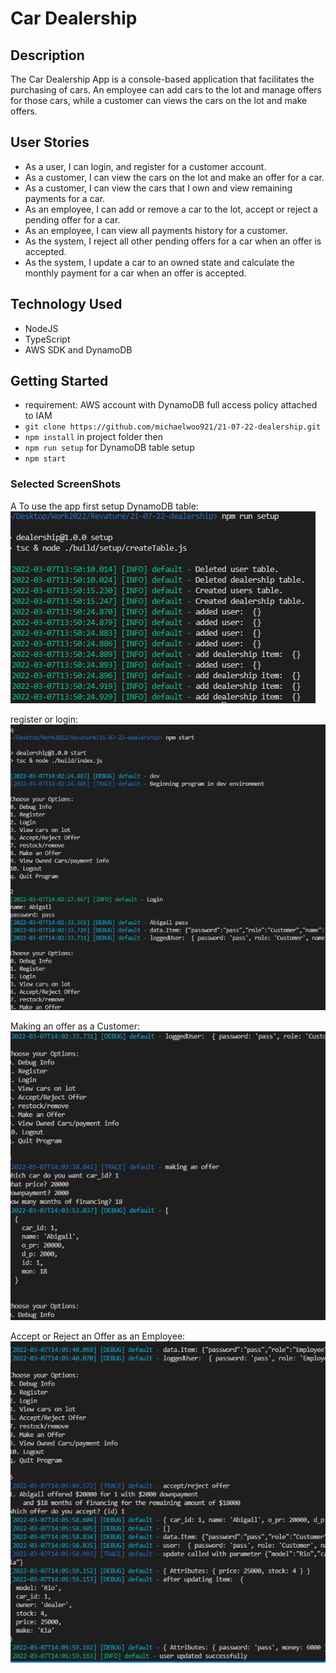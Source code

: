 # Car Dealership

## Description

The Car Dealership App is a console-based application that facilitates the purchasing of cars. An employee can add cars to the lot and manage offers for those cars, while a customer can views the cars on the lot and make offers.

## User Stories

- As a user, I can login, and register for a customer account.
- As a customer, I can view the cars on the lot and make an offer for a car.
- As a customer, I can view the cars that I own and view remaining payments for a car.
- As an employee, I can add or remove a car to the lot, accept or reject a pending offer for a car.
- As an employee, I can view all payments history for a customer.
- As the system, I reject all other pending offers for a car when an offer is accepted.
- As the system, I update a car to an owned state and calculate the monthly payment for a car when an offer is accepted.

## Technology Used

- NodeJS
- TypeScript
- AWS SDK and DynamoDB

## Getting Started

- requirement: AWS account with DynamoDB full access policy attached to IAM
- `git clone https://github.com/michaelwoo921/21-07-22-dealership.git`
- `npm install` in project folder then
- `npm run setup` for DynamoDB table setup
- `npm start`

### Selected ScreenShots

A
To use the app first setup DynamoDB table:
![Setup](/Screenshots/setup.png 'Setup')

register or login:
![Login](/Screenshots/login.png 'Login')

Making an offer as a Customer:
![Make an Offer](/Screenshots/offer.png 'Make an Offer')

Accept or Reject an Offer as an Employee:
![Accept an Offer](/Screenshots/accept.png 'Process an Offer')
